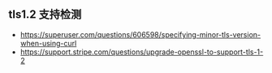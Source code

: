 ## tls1.2 支持检测
- https://superuser.com/questions/606598/specifying-minor-tls-version-when-using-curl
- https://support.stripe.com/questions/upgrade-openssl-to-support-tls-1-2
